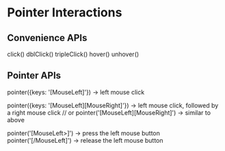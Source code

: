 # Pointer Interactions

## Convenience APIs

click()
dblClick()
tripleClick()
hover()
unhover()

## Pointer APIs

pointer({keys: '[MouseLeft]'}) -> left mouse click

pointer({keys: '[MouseLeft][MouseRight]'}) -> left mouse click, followed by a right mouse click
// or
pointer('[MouseLeft][MouseRight]') -> similar to above

pointer('[MouseLeft>]') -> press the left mouse button
pointer('[/MouseLeft]') -> release the left mouse button
